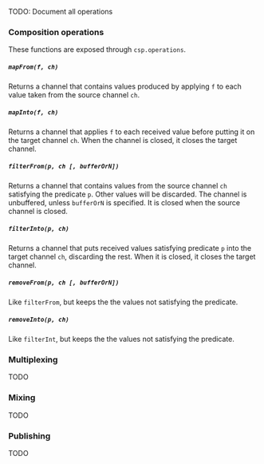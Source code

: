 TODO: Document all operations

### Composition operations ###
These functions are exposed through `csp.operations`.

##### `mapFrom(f, ch)` #####
Returns a channel that contains values produced by applying `f` to each value taken from the source channel `ch`.

##### `mapInto(f, ch)` #####
Returns a channel that applies `f` to each received value before putting it on the target channel `ch`. When the channel is closed, it closes the target channel.

##### `filterFrom(p, ch [, bufferOrN])` #####
Returns a channel that contains values from the source channel `ch` satisfying the predicate `p`. Other values will be discarded. The channel is unbuffered, unless `bufferOrN` is specified. It is closed when the source channel is closed.

##### `filterInto(p, ch)` #####
Returns a channel that puts received values satisfying predicate `p` into the target channel `ch`, discarding the rest. When it is closed, it closes the target channel.

##### `removeFrom(p, ch [, bufferOrN])` #####
Like `filterFrom`, but keeps the the values not satisfying the predicate.

##### `removeInto(p, ch)` #####
Like `filterInt`, but keeps the the values not satisfying the predicate.

### Multiplexing ###

TODO

### Mixing ###

TODO

### Publishing ###

TODO
